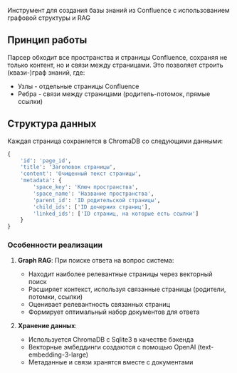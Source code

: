 Инструмент для создания базы знаний из Confluence с использованием графовой структуры и RAG 

## Принцип работы

Парсер обходит все пространства и страницы Confluence, сохраняя не только контент, но и связи между страницами. Это позволяет строить (квази-)граф знаний, где:

- Узлы - отдельные страницы Confluence
- Ребра - связи между страницами (родитель-потомок, прямые ссылки)

## Структура данных

Каждая страница сохраняется в ChromaDB со следующими данными:

```python
{
    'id': 'page_id',
    'title': 'Заголовок страницы',
    'content': 'Очищенный текст страницы',
    'metadata': {
        'space_key': 'Ключ пространства',
        'space_name': 'Название пространства',
        'parent_id': 'ID родительской страницы',
        'child_ids': ['ID дочерних страниц'],
        'linked_ids': ['ID страниц, на которые есть ссылки']
    }
}
```

### Особенности реализации

1. **Graph RAG**: При поиске ответа на вопрос система:
   - Находит наиболее релевантные страницы через векторный поиск
   - Расширяет контекст, используя связанные страницы (родители, потомки, ссылки)
   - Оценивает релевантность связанных страниц
   - Формирует оптимальный набор документов для ответа

2. **Хранение данных**:
   - Используется ChromaDB с Sqlite3 в качестве бэкенда
   - Векторные эмбеддинги создаются с помощью OpenAI (text-embedding-3-large)
   - Метаданные и связи хранятся вместе с документами
